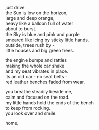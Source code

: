 just drive<br/>
the Sun is low on the horizon,<br/>
large and deep orange,<br/>
heavy like a balloon full of water<br/>
about to burst.<br/>
the Sky is blue and pink and purple<br/>
smeared like icing by sticky little hands.<br/>
outside, trees rush by -<br/>
little houses and big green trees.<br/>

the engine bumps and rattles<br/>
making the whole car shake<br/>
and my seat vibrates in place.<br/>
its an old car - no seat belts -<br/>
red leather benches faded from wear.<br/>

you breathe steadily beside me,<br/>
calm and focused on the road.<br/>
my little hands hold the ends of the bench<br/>
to keep from rocking.<br/>
you look over and smile.<br/>

home.
